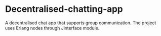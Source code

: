 # Decentralised-chatting-app
A decentralised chat app that supports group communication. The project uses Erlang nodes through Jinterface module. 

